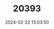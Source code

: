 ---
title: "20393"
category: "Sorex oreopolus"
draft: false
date: 2024-02-22 13:03:50
languages:
  English: ["Mexican Long-tailed Shrew"]
---